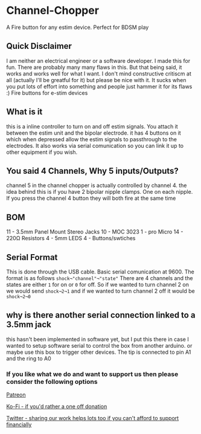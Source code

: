 # Channel-Chopper
A Fire button for any estim device. Perfect for BDSM play 

## Quick Disclaimer
I am neither an electrical engineer or a software developer. I made this for fun. There are probably many many flaws in this. But that being said, it works and works well for what I want. I don't mind constructive critiscm at all (actually I'll be greatful for it) but please be nice with it. It sucks when you put lots of effort into something and people just hammer it for its flaws :)
Fire buttons for e-stim devices


## What is it
this is a inline controller to turn on and off estim signals. You attach it between the estim unit and the bipolar electrode. it has 4 buttons on it which when depressed allow the estim signals to passthrough to the electrodes. It also works via serial comunication so you can link it up to other equipment if you wish. 

## You said 4 Channels, Why 5 inputs/Outputs?
channel 5 in the channel chopper is actually controlled by channel 4. the idea behind this is if you have 2 bipolar nipple clamps. One on each nipple. If you press the channel 4 button they will both fire at the same time

## BOM
11 - 3.5mm Panel Mount Stereo Jacks
10 - MOC 3023
1 - pro Micro
14 - 220Ω Resistors
4 - 5mm LEDS
4 - Buttons/swtiches

## Serial Format
This is done through the USB cable. Basic serial comunication at 9600. The format is as follows
`shock¬"channel"¬"state"`
There are 4 channels and the states are either `1` for on or `0` for off. So if we wanted to turn channel 2 on we would send
`shock¬2¬1`
and if we wanted to turn channel 2 off it would be 
`shock¬2¬0`

## why is there another serial connection linked to a 3.5mm jack
this hasn't been implemented in software yet, but I put this there in case I wanted to setup software serial to control the box from another arduino. or maybe use this box to trigger other devices. The tip is connected to pin A1 and the ring to A0

### If you like what we do and want to support us then please consider the following options
[Patreon](https://www.patreon.com/deviantdesigns)

[Ko-Fi - if you'd rather a one off donation](Ko-fi.com/deviantdesigns)

[Twitter - sharing our work helps lots too if you can't afford to support financially](https://twitter.com/_DeviantDesigns)
